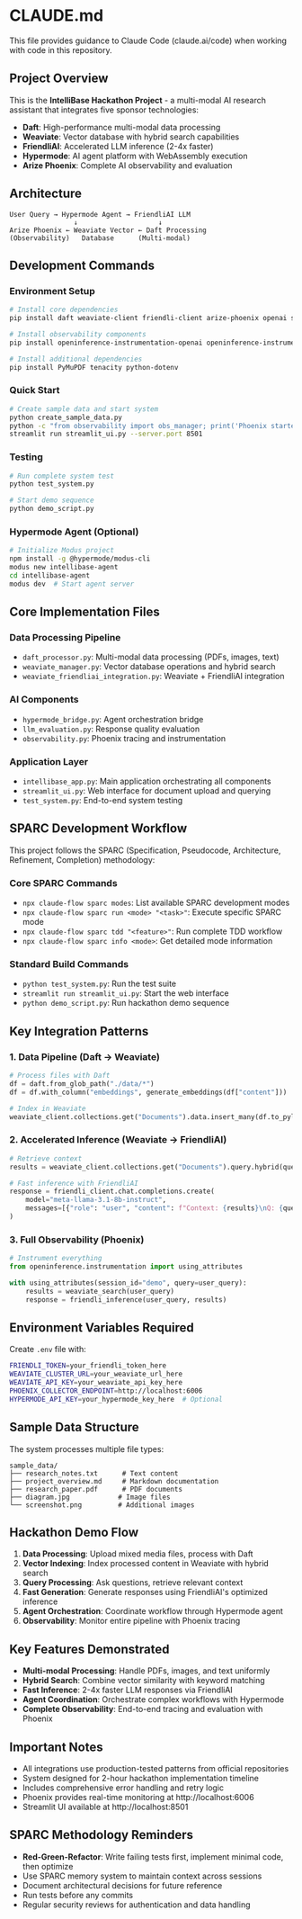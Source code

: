 # CLAUDE.md

This file provides guidance to Claude Code (claude.ai/code) when working with code in this repository.

## Project Overview

This is the **IntelliBase Hackathon Project** - a multi-modal AI research assistant that integrates five sponsor technologies:
- **Daft**: High-performance multi-modal data processing
- **Weaviate**: Vector database with hybrid search capabilities  
- **FriendliAI**: Accelerated LLM inference (2-4x faster)
- **Hypermode**: AI agent platform with WebAssembly execution
- **Arize Phoenix**: Complete AI observability and evaluation

## Architecture

```
User Query → Hypermode Agent → FriendliAI LLM
                ↓                    ↓
Arize Phoenix ← Weaviate Vector ← Daft Processing
(Observability)   Database      (Multi-modal)
```

## Development Commands

### Environment Setup
```bash
# Install core dependencies
pip install daft weaviate-client friendli-client arize-phoenix openai streamlit pandas numpy pillow requests

# Install observability components
pip install openinference-instrumentation-openai openinference-instrumentation-weaviate opentelemetry-api opentelemetry-sdk

# Install additional dependencies
pip install PyMuPDF tenacity python-dotenv
```

### Quick Start
```bash
# Create sample data and start system
python create_sample_data.py
python -c "from observability import obs_manager; print('Phoenix started')"
streamlit run streamlit_ui.py --server.port 8501
```

### Testing
```bash
# Run complete system test
python test_system.py

# Start demo sequence
python demo_script.py
```

### Hypermode Agent (Optional)
```bash
# Initialize Modus project
npm install -g @hypermode/modus-cli
modus new intellibase-agent
cd intellibase-agent
modus dev  # Start agent server
```

## Core Implementation Files

### Data Processing Pipeline
- `daft_processor.py`: Multi-modal data processing (PDFs, images, text)
- `weaviate_manager.py`: Vector database operations and hybrid search
- `weaviate_friendliai_integration.py`: Weaviate + FriendliAI integration

### AI Components  
- `hypermode_bridge.py`: Agent orchestration bridge
- `llm_evaluation.py`: Response quality evaluation
- `observability.py`: Phoenix tracing and instrumentation

### Application Layer
- `intellibase_app.py`: Main application orchestrating all components
- `streamlit_ui.py`: Web interface for document upload and querying
- `test_system.py`: End-to-end system testing

## SPARC Development Workflow

This project follows the SPARC (Specification, Pseudocode, Architecture, Refinement, Completion) methodology:

### Core SPARC Commands
- `npx claude-flow sparc modes`: List available SPARC development modes
- `npx claude-flow sparc run <mode> "<task>"`: Execute specific SPARC mode
- `npx claude-flow sparc tdd "<feature>"`: Run complete TDD workflow
- `npx claude-flow sparc info <mode>`: Get detailed mode information

### Standard Build Commands
- `python test_system.py`: Run the test suite
- `streamlit run streamlit_ui.py`: Start the web interface
- `python demo_script.py`: Run hackathon demo sequence

## Key Integration Patterns

### 1. Data Pipeline (Daft → Weaviate)
```python
# Process files with Daft
df = daft.from_glob_path("./data/*")
df = df.with_column("embeddings", generate_embeddings(df["content"]))

# Index in Weaviate
weaviate_client.collections.get("Documents").data.insert_many(df.to_pylist())
```

### 2. Accelerated Inference (Weaviate → FriendliAI)  
```python
# Retrieve context
results = weaviate_client.collections.get("Documents").query.hybrid(query)

# Fast inference with FriendliAI
response = friendli_client.chat.completions.create(
    model="meta-llama-3.1-8b-instruct",
    messages=[{"role": "user", "content": f"Context: {results}\nQ: {query}"}]
)
```

### 3. Full Observability (Phoenix)
```python
# Instrument everything
from openinference.instrumentation import using_attributes

with using_attributes(session_id="demo", query=user_query):
    results = weaviate_search(user_query)  
    response = friendli_inference(user_query, results)
```

## Environment Variables Required

Create `.env` file with:
```bash
FRIENDLI_TOKEN=your_friendli_token_here
WEAVIATE_CLUSTER_URL=your_weaviate_url_here  
WEAVIATE_API_KEY=your_weaviate_api_key_here
PHOENIX_COLLECTOR_ENDPOINT=http://localhost:6006
HYPERMODE_API_KEY=your_hypermode_key_here  # Optional
```

## Sample Data Structure

The system processes multiple file types:
```
sample_data/
├── research_notes.txt      # Text content
├── project_overview.md     # Markdown documentation  
├── research_paper.pdf      # PDF documents
├── diagram.jpg            # Image files
└── screenshot.png         # Additional images
```

## Hackathon Demo Flow

1. **Data Processing**: Upload mixed media files, process with Daft
2. **Vector Indexing**: Index processed content in Weaviate with hybrid search
3. **Query Processing**: Ask questions, retrieve relevant context
4. **Fast Generation**: Generate responses using FriendliAI's optimized inference
5. **Agent Orchestration**: Coordinate workflow through Hypermode agent
6. **Observability**: Monitor entire pipeline with Phoenix tracing

## Key Features Demonstrated

- **Multi-modal Processing**: Handle PDFs, images, and text uniformly
- **Hybrid Search**: Combine vector similarity with keyword matching
- **Fast Inference**: 2-4x faster LLM responses via FriendliAI
- **Agent Coordination**: Orchestrate complex workflows with Hypermode
- **Complete Observability**: End-to-end tracing and evaluation with Phoenix

## Important Notes

- All integrations use production-tested patterns from official repositories
- System designed for 2-hour hackathon implementation timeline
- Includes comprehensive error handling and retry logic
- Phoenix provides real-time monitoring at http://localhost:6006
- Streamlit UI available at http://localhost:8501

## SPARC Methodology Reminders

- **Red-Green-Refactor**: Write failing tests first, implement minimal code, then optimize
- Use SPARC memory system to maintain context across sessions
- Document architectural decisions for future reference
- Run tests before any commits
- Regular security reviews for authentication and data handling
